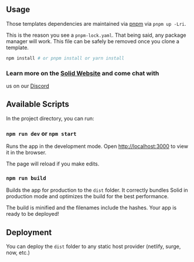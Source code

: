 ## Usage

Those templates dependencies are maintained via [pnpm](https://pnpm.io) via
`pnpm up -Lri`.

This is the reason you see a `pnpm-lock.yaml`. That being said, any package
manager will work. This file can be safely be removed once you clone a
template.

```bash
npm install # or pnpm install or yarn install
```

### Learn more on the [Solid Website](https://solidjs.com) and come chat with
us on our [Discord](https://discord.com/invite/solidjs)

## Available Scripts

In the project directory, you can run:

### `npm run dev` or `npm start`

Runs the app in the development mode.
Open [http://localhost:3000](http://localhost:3000) to view it in the browser.

The page will reload if you make edits.

### `npm run build`

Builds the app for production to the `dist` folder.
It correctly bundles Solid in production mode and optimizes the build for the
best performance.

The build is minified and the filenames include the hashes.
Your app is ready to be deployed!

## Deployment

You can deploy the `dist` folder to any static host provider
(netlify, surge, now, etc.)
